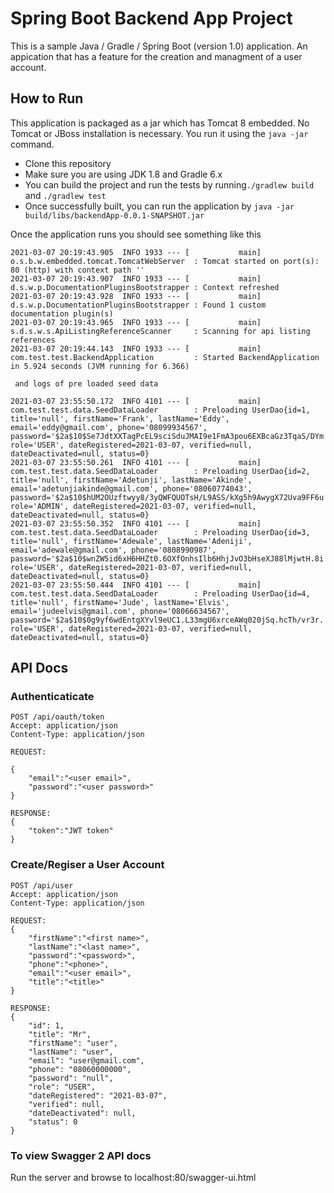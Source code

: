 # Spring Boot Backend App Project
This is a sample Java / Gradle / Spring Boot (version 1.0) application. An appication that has a feature for the creation and managment of a user account.

## How to Run 

This application is packaged as a jar which has Tomcat 8 embedded. No Tomcat or JBoss installation is necessary. You run it using the ```java -jar``` command.

* Clone this repository 
* Make sure you are using JDK 1.8 and Gradle 6.x
* You can build the project and run the tests by running```./gradlew build``` and ```./gradlew test```
* Once successfully built, you can run the application by
```java -jar build/libs/backendApp-0.0.1-SNAPSHOT.jar```

Once the application runs you should see something like this

```
2021-03-07 20:19:43.905  INFO 1933 --- [           main] o.s.b.w.embedded.tomcat.TomcatWebServer  : Tomcat started on port(s): 80 (http) with context path ''
2021-03-07 20:19:43.907  INFO 1933 --- [           main] d.s.w.p.DocumentationPluginsBootstrapper : Context refreshed
2021-03-07 20:19:43.928  INFO 1933 --- [           main] d.s.w.p.DocumentationPluginsBootstrapper : Found 1 custom documentation plugin(s)
2021-03-07 20:19:43.965  INFO 1933 --- [           main] s.d.s.w.s.ApiListingReferenceScanner     : Scanning for api listing references
2021-03-07 20:19:44.143  INFO 1933 --- [           main] com.test.test.BackendApplication         : Started BackendApplication in 5.924 seconds (JVM running for 6.366)

 and logs of pre loaded seed data

2021-03-07 23:55:50.172  INFO 4101 --- [           main] com.test.test.data.SeedDataLoader        : Preloading UserDao{id=1, title='null', firstName='Frank', lastName='Eddy', email='eddy@gmail.com', phone='08099934567', password='$2a$10$Se7JdtXXTagPcEL9sciSduJMAI9e1FmA3pou6EXBcaGz3TqaS/DYm', role='USER', dateRegistered=2021-03-07, verified=null, dateDeactivated=null, status=0}
2021-03-07 23:55:50.261  INFO 4101 --- [           main] com.test.test.data.SeedDataLoader        : Preloading UserDao{id=2, title='null', firstName='Adetunji', lastName='Akinde', email='adetunjiakinde@gmail.com', phone='08060774043', password='$2a$10$hUM2OUzftwyy8/3yQWFQUOTsH/L9ASS/kXg5h9AwygX72Uva9FF6u', role='ADMIN', dateRegistered=2021-03-07, verified=null, dateDeactivated=null, status=0}
2021-03-07 23:55:50.352  INFO 4101 --- [           main] com.test.test.data.SeedDataLoader        : Preloading UserDao{id=3, title='null', firstName='Adewale', lastName='Adeniji', email='adewale@gmail.com', phone='0808990987', password='$2a$10$wnZW5id6xH6HHZt0.6OXfOnhsIlb6HhjJvO3bHseXJ88lMjwtH.8i', role='USER', dateRegistered=2021-03-07, verified=null, dateDeactivated=null, status=0}
2021-03-07 23:55:50.444  INFO 4101 --- [           main] com.test.test.data.SeedDataLoader        : Preloading UserDao{id=4, title='null', firstName='Jude', lastName='Elvis', email='judeelvis@gmail.com', phone='08066634567', password='$2a$10$0g9yf6wdEntgXYvl9eUC1.L33mgU6xrceAWq020jSq.hcTh/vr3r.', role='USER', dateRegistered=2021-03-07, verified=null, dateDeactivated=null, status=0}
```

## API Docs
### Authenticaticate
```
POST /api/oauth/token
Accept: application/json
Content-Type: application/json

REQUEST:

{
    "email":"<user email>",
    "password":"<user password>"
}

RESPONSE: 
{
    "token":"JWT token"
}

```

### Create/Regiser a User Account
```
POST /api/user
Accept: application/json
Content-Type: application/json

REQUEST:
{
    "firstName":"<first name>",
    "lastName":"<last name>",
    "password":"<password>",
    "phone":"<phone>",
    "email":"<user email>",
    "title":"<title>"
}

RESPONSE:
{
    "id": 1,
    "title": "Mr",
    "firstName": "user",
    "lastName": "user",
    "email": "user@gmail.com",
    "phone": "08060000000",
    "password": "null",
    "role": "USER",
    "dateRegistered": "2021-03-07",
    "verified": null,
    "dateDeactivated": null,
    "status": 0
}

```

### To view Swagger 2 API docs

Run the server and browse to localhost:80/swagger-ui.html

